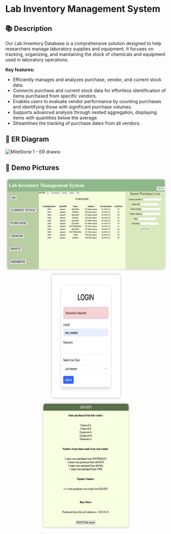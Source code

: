# Lab Inventory Management System

## 📚 Description

Our Lab Inventory Database is a comprehensive solution designed to help researchers manage laboratory supplies and equipment. It focuses on tracking, organizing, and maintaining the stock of chemicals and equipment used in laboratory operations.

**Key features:**
- Efficiently manages and analyzes purchase, vendor, and current stock data.
- Connects purchase and current stock data for effortless identification of items purchased from specific vendors.
- Enables users to evaluate vendor performance by counting purchases and identifying those with significant purchase volumes.
- Supports advanced analysis through nested aggregation, displaying items with quantities below the average.
- Streamlines the tracking of purchase dates from all vendors.

## 📝 ER Diagram

![MileStone 1 - ER drawio](https://github.com/Miranda-Tang/Lab-Inventory-Management-System/assets/81618041/17024cf1-f53c-4c25-afa3-f5220041d19c)

## 📸 Demo Pictures

<div align="center">
   <img src="demo/demo 1.png" style="width: 100%; max-height: 400px;">
</div>
<div align="center">
   <img src="demo/demo 2.png" style="max-width: 45%; height: 400px;">
   <img src="demo/demo 3.png" style="max-width: 55%; height: 400px;">
</div>

